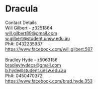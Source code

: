 # Dracula

Contact Details<br>
Will Gilbert - z3251864<br>
will.gilbert89@gmail.com<br>
w.gilbert@student.unsw.edu.au<br>
Ph#: 0432235937<br>
https://www.facebook.com/will.gilbert.507<br>
<br>
Bradley Hyde - z5063156<br>
bradleyhydecs@gmail.com<br>
b.hyde@student.unsw.edu.au<br>
Ph#: 0450470372<br>
https://www.facebook.com/brad.hyde.353<br>


